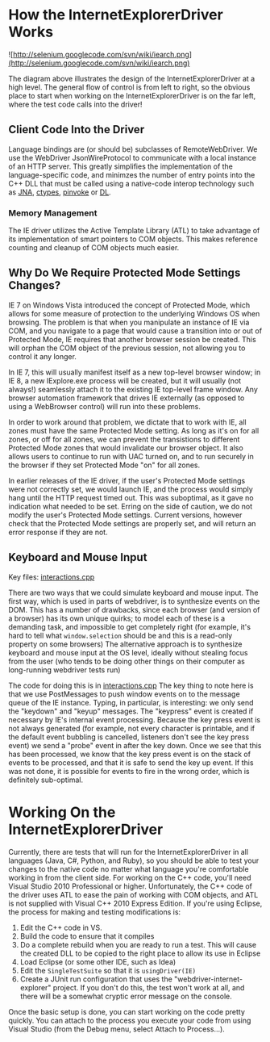 

# How the InternetExplorerDriver Works

![http://selenium.googlecode.com/svn/wiki/iearch.png](http://selenium.googlecode.com/svn/wiki/iearch.png)

The diagram above illustrates the design of the InternetExplorerDriver at a high level. The general flow of control is from left to right, so the obvious place to start when working on the InternetExplorerDriver is on the far left, where the test code calls into the driver!

## Client Code Into the Driver

Language bindings are (or should be) subclasses of RemoteWebDriver. We use the WebDriver JsonWireProtocol to communicate with a local instance of an HTTP server. This greatly simplifies the implementation of the language-specific code, and minimzes the number of entry points into the C++ DLL that must be called using a native-code interop technology such as [JNA](https://jna.dev.java.net/), [ctypes](http://docs.python.org/library/ctypes.html), [pinvoke](http://msdn.microsoft.com/en-us/library/aa446536.aspx) or [DL](http://www.ruby-doc.org/stdlib/libdoc/dl/rdoc/index.html).

### Memory Management

The IE driver utilizes the Active Template Library (ATL) to take advantage of its implementation of smart pointers to COM objects. This makes reference counting and cleanup of COM objects much easier.

## Why Do We Require Protected Mode Settings Changes?

IE 7 on Windows Vista introduced the concept of Protected Mode, which allows for some measure of protection to the underlying Windows OS when browsing. The problem is that when you manipulate an instance of IE via COM, and you navigate to a page that would cause a transition into or out of Protected Mode, IE requires that another browser session be created. This will orphan the COM object of the previous session, not allowing you to control it any longer.

In IE 7, this will usually manifest itself as a new top-level browser window; in IE 8, a new IExplore.exe process will be created, but it will usually (not always!) seamlessly attach it to the existing IE top-level frame window. Any browser automation framework that drives IE externally (as opposed to using a WebBrowser control) will run into these problems.

In order to work around that problem, we dictate that to work with IE, all zones must have the same Protected Mode setting. As long as it's on for all zones, or off for all zones, we can prevent the transistions to different Protected Mode zones that would invalidate our browser object. It also allows users to continue to run with UAC turned on, and to run securely in the browser if they set Protected Mode "on" for all zones.

In earlier releases of the IE driver, if the user's Protected Mode settings were not correctly set, we would launch IE, and the process would simply hang until the HTTP request timed out. This was suboptimal, as it gave no indication what needed to be set. Erring on the side of caution, we do not modify the user's Protected Mode settings. Current versions, however check that the Protected Mode settings are properly set, and will return an error response if they are not.

## Keyboard and Mouse Input

Key files: [interactions.cpp](http://code.google.com/p/selenium/source/browse/trunk/common/src/cpp/webdriver-interactions/interactions.cpp)

There are two ways that we could simulate keyboard and mouse input. The first way, which is used in parts of webdriver, is to synthesize events on the DOM. This has a number of drawbacks, since each browser (and version of a browser) has its own unique quirks; to model each of these is a demanding task, and impossible to get completely right (for example, it's hard to tell what `window.selection` should be and this is a read-only property on some browsers) The alternative approach is to synthesize keyboard and mouse input at the OS level, ideally without stealing focus from the user (who tends to be doing other things on their computer as long-running webdriver tests run)

The code for doing this is in [interactions.cpp](http://code.google.com/p/selenium/source/browse/trunk/common/src/cpp/webdriver-interactions/interactions.cpp) The key thing to note here is that we use PostMessages to push window events on to the message queue of the IE instance. Typing, in particular, is interesting: we only send the "keydown" and "keyup" messages. The "keypress" event is created if necessary by IE's internal event processing. Because the key press event is not always generated (for example, not every character is printable, and if the default event bubbling is cancelled, listeners don't see the key press event) we send a "probe" event in after the key down. Once we see that this has been processed, we know that the key press event is on the stack of events to be processed, and that it is safe to send the key up event. If this was not done, it is possible for events to fire in the wrong order, which is definitely sub-optimal.

# Working On the InternetExplorerDriver

Currently, there are tests that will run for the InternetExplorerDriver in all languages (Java, C#, Python, and Ruby), so you should be able to test your changes to the native code no matter what language you're comfortable working in from the client side. For working on the C++ code, you'll need Visual Studio 2010 Professional or higher. Unfortunately, the C++ code of the driver uses ATL to ease the pain of working with COM objects, and ATL is not supplied with Visual C++ 2010 Express Edition.  If you're using Eclipse, the process for making and testing modifications is:

  1. Edit the C++ code in VS.
  1. Build the code to ensure that it compiles
  1. Do a complete rebuild when you are ready to run a test. This will cause the created DLL to be copied to the right place to allow its use in Eclipse
  1. Load Eclipse (or some other IDE, such as Idea)
  1. Edit the `SingleTestSuite` so that it is `usingDriver(IE)`
  1. Create a JUnit run configuration that uses the "webdriver-internet-explorer" project. If you don't do this, the test won't work at all, and there will be a somewhat cryptic error message on the console.

Once the basic setup is done, you can start working on the code pretty quickly. You can attach to the process you execute your code from using Visual Studio (from the Debug menu, select Attach to Process...).
